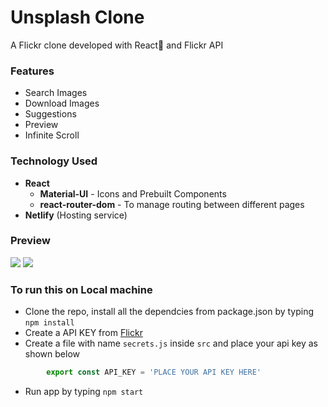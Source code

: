# Unsplash Clone
A Flickr clone developed with React🚀 and Flickr API


### Features
- Search Images
- Download Images
- Suggestions
- Preview
- Infinite Scroll

### Technology Used
* **React**
    * **Material-UI** - Icons and Prebuilt Components
     * **react-router-dom** - To manage routing between different pages
* **Netlify** (Hosting service)


### Preview
<img src="./public/desktop.gif" />
<img src="./public/mobile.gif" />


### To run this on Local machine
* Clone the repo, install all the dependcies from package.json by typing `npm install`
* Create a API KEY from [Flickr](https://www.flickr.com/services/api/flickr.photos.getRecent.html)
* Create a file with name `secrets.js` inside `src` and place your api key as shown below
```javascript 
        export const API_KEY = 'PLACE YOUR API KEY HERE'   
```
* Run app by typing `npm start`